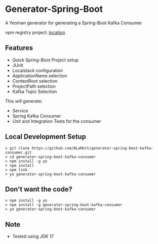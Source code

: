 # Generator-Spring-Boot
A Yeoman generator for generating a Spring-Boot Kafka Consumer

npm registry project: [location](https://www.npmjs.com/package/generator-spring-boot-kafka-consumer)

## Features

* Quick Spring-Boot Project setup
* JUnit
* Localstack configuration
* ApplicationName selection
* ContextRoot selection
* ProjectPath selection
* Kafka Topic Selection


This will generate:

* Service
* Spring Kafka Consumer
* Unit and Integration Tests for the consumer

## Local Development Setup

```
> git clone https://github.com/DLaMott/generator-spring-boot-kafka-consumer.git
> cd generator-spring-boot-kafka-consumer
> npm install -g yo
> npm install 
> npm link
> yo generator-spring-boot-kafka-consumer
```

## Don't want the code?

```
> npm install -g yo
> npm install -g generator-spring-boot-kafka-consumer
> yo generator-spring-boot-kafka-consumer
```

## Note
* Tested using JDK 17